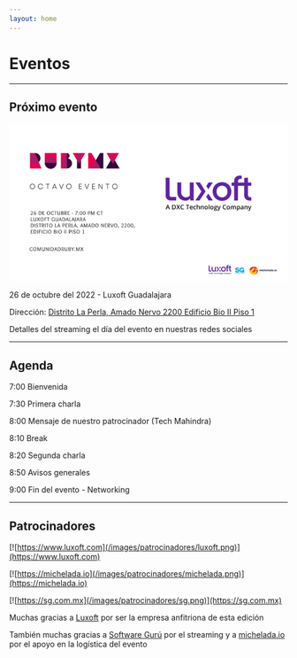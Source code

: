 ```yaml
---
layout: home
---
```


# Eventos

---

## Próximo evento

![](/images/eventos/octubre_2022/primer_anuncio.png)

26 de octubre del 2022 - Luxoft Guadalajara

Dirección: [Distrito La Perla, Amado Nervo 2200 Edificio Bio II Piso 1](https://goo.gl/maps/ksk3rEv7Z3vMkJoV9)

Detalles del streaming el día del evento en nuestras redes sociales

---

## Agenda


7:00 Bienvenida

7:30 Primera charla

8:00 Mensaje de nuestro patrocinador (Tech Mahindra)

8:10 Break

8:20 Segunda charla

8:50 Avisos generales

9:00 Fin del evento - Networking


<!-- ## Sobre nuestros ponentes -->

<!-- Guillermo Moreno -->

<!-- Tiene 31 años y trabaja para michelada.io como Ingeniero en Software. Le gusta mucho trabajar con Rails y sus hijos como StimulusJS, Turbo y entre otras herramientas para lograr resultados de calidad y óptimos. -->

<!-- Brian Martinez -->

<!-- Staff Software Engineer en Brightcove en el equipo de Zencoder (transcoding) con trabajo diario en tecnologías web usando todo tipo de herramientas destacando Ruby on Rails y Elixir. 10 años en la industria del desarrollo de software pasando por varias tecnologías y lenguajes y explorando por todo el stack, frontend, backend, ops, dba y lo que se acumule. -->

---

## Patrocinadores

[![https://www.luxoft.com](/images/patrocinadores/luxoft.png)](https://www.luxoft.com)

[![https://michelada.io](/images/patrocinadores/michelada.png)](https://michelada.io)

[![https://sg.com.mx](/images/patrocinadores/sg.png)](https://sg.com.mx)

Muchas gracias a [Luxoft](https://www.luxoft.com) por ser la empresa anfitriona de esta edición

También muchas gracias a [Software Gurú](https://sg.com.mx/) por el streaming y a [michelada.io](https://michelada.io) por
el apoyo en la logística del evento
